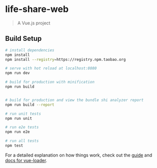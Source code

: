 # life-share-web

> A Vue.js project

## Build Setup

``` bash
# install dependencies
npm install
npm install --registry=https://registry.npm.taobao.org

# serve with hot reload at localhost:8080
npm run dev

# build for production with minification
npm run build


# build for production and view the bundle shi analyzer report
npm run build --report

# run unit tests
npm run unit

# run e2e tests
npm run e2e

# run all tests
npm test
```

For a detailed explanation on how things work, check out the [guide](http://vuejs-templates.github.io/webpack/) and [docs for vue-loader](http://vuejs.github.io/vue-loader).
